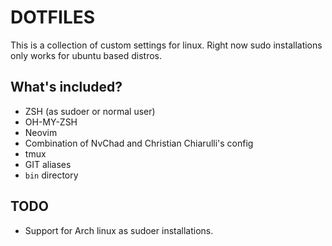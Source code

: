 # DOTFILES

This is a collection of custom settings for linux.
Right now sudo installations only works for ubuntu based distros.


## What's included?

- ZSH (as sudoer or normal user)
- OH-MY-ZSH
- Neovim
- Combination of NvChad and Christian Chiarulli's config
- tmux
- GIT aliases
- `bin` directory


## TODO

- Support for Arch linux as sudoer installations.
